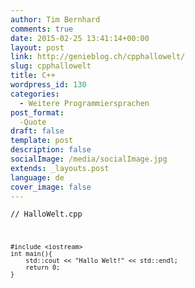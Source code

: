 ```yaml
---
author: Tim Bernhard
comments: true
date: 2015-02-25 13:41:14+00:00
layout: post
link: http://genieblog.ch/cpphallowelt/
slug: cpphallowelt
title: C++
wordpress_id: 130
categories:
  - Weitere Programmiersprachen
post_format:
  -Quote
draft: false
template: post
description: false
socialImage: /media/socialImage.jpg
extends: _layouts.post
language: de
cover_image: false
---
```


<code class="prettyprint">// HalloWelt.cpp
    
    #include <iostream>                                     
    int main(){
        std::cout << "Hallo Welt!" << std::endl;
        return 0;
    }
